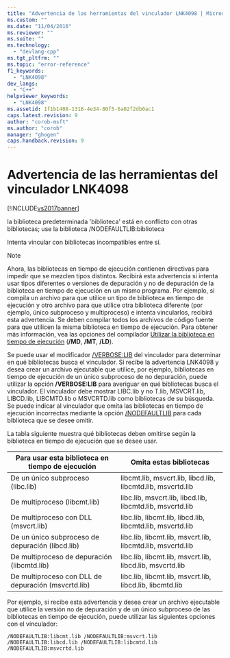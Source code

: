 ```yaml
---
title: "Advertencia de las herramientas del vinculador LNK4098 | Microsoft Docs"
ms.custom: ""
ms.date: "11/04/2016"
ms.reviewer: ""
ms.suite: ""
ms.technology: 
  - "devlang-cpp"
ms.tgt_pltfrm: ""
ms.topic: "error-reference"
f1_keywords: 
  - "LNK4098"
dev_langs: 
  - "C++"
helpviewer_keywords: 
  - "LNK4098"
ms.assetid: 1f1b1408-1316-4e34-80f5-6a02f2db0ac1
caps.latest.revision: 9
author: "corob-msft"
ms.author: "corob"
manager: "ghogen"
caps.handback.revision: 9
---
```

# Advertencia de las herramientas del vinculador LNK4098
[!INCLUDE[vs2017banner](../../assembler/inline/includes/vs2017banner.md)]

la biblioteca predeterminada 'biblioteca' está en conflicto con otras bibliotecas; use la biblioteca \/NODEFAULTLIB:biblioteca  
  
 Intenta vincular con bibliotecas incompatibles entre sí.  
  
> [!NOTE]
>  Ahora, las bibliotecas en tiempo de ejecución contienen directivas para impedir que se mezclen tipos distintos.  Recibirá esta advertencia si intenta usar tipos diferentes o versiones de depuración y no de depuración de la biblioteca en tiempo de ejecución en un mismo programa.  Por ejemplo, si compila un archivo para que utilice un tipo de biblioteca en tiempo de ejecución y otro archivo para que utilice otra biblioteca diferente \(por ejemplo, único subproceso y multiproceso\) e intenta vincularlos, recibirá esta advertencia.  Se deben compilar todos los archivos de código fuente para que utilicen la misma biblioteca en tiempo de ejecución.  Para obtener más información, vea las opciones del compilador [Utilizar la biblioteca en tiempo de ejecución](../../build/reference/md-mt-ld-use-run-time-library.md) \(**\/MD**, **\/MT**, **\/LD**\).  
  
 Se puede usar el modificador [\/VERBOSE:LIB](../../build/reference/verbose-print-progress-messages.md) del vinculador para determinar en qué bibliotecas busca el vinculador.  Si recibe la advertencia LNK4098 y desea crear un archivo ejecutable que utilice, por ejemplo, bibliotecas en tiempo de ejecución de un único subproceso de no depuración, puede utilizar la opción **\/VERBOSE:LIB** para averiguar en qué bibliotecas busca el vinculador.  El vinculador debe mostrar LIBC.lib y no T.lib, MSVCRT.lib, LIBCD.lib, LIBCMTD.lib o MSVCRTD.lib como bibliotecas de su búsqueda.  Se puede indicar al vinculador que omita las bibliotecas en tiempo de ejecución incorrectas mediante la opción [\/NODEFAULTLIB](../../build/reference/nodefaultlib-ignore-libraries.md) para cada biblioteca que se desee omitir.  
  
 La tabla siguiente muestra qué bibliotecas deben omitirse según la biblioteca en tiempo de ejecución que se desee usar.  
  
|Para usar esta biblioteca en tiempo de ejecución|Omita estas bibliotecas|  
|------------------------------------------------------|-----------------------------|  
|De un único subproceso \(libc.lib\)|libcmt.lib, msvcrt.lib, libcd.lib, libcmtd.lib, msvcrtd.lib|  
|De multiproceso \(libcmt.lib\)|libc.lib, msvcrt.lib, libcd.lib, libcmtd.lib, msvcrtd.lib|  
|De multiproceso con DLL \(msvcrt.lib\)|libc.lib, libcmt.lib, libcd.lib, libcmtd.lib, msvcrtd.lib|  
|De un único subproceso de depuración \(libcd.lib\)|libc.lib, libcmt.lib, msvcrt.lib, libcmtd.lib, msvcrtd.lib|  
|De multiproceso de depuración \(libcmtd.lib\)|libc.lib, libcmt.lib, msvcrt.lib, libcd.lib, msvcrtd.lib|  
|De multiproceso con DLL de depuración \(msvcrtd.lib\)|libc.lib, libcmt.lib, msvcrt.lib, libcd.lib, libcmtd.lib|  
  
 Por ejemplo, si recibe esta advertencia y desea crear un archivo ejecutable que utilice la versión no de depuración y de un único subproceso de las bibliotecas en tiempo de ejecución, puede utilizar las siguientes opciones con el vinculador:  
  
```  
/NODEFAULTLIB:libcmt.lib /NODEFAULTLIB:msvcrt.lib /NODEFAULTLIB:libcd.lib /NODEFAULTLIB:libcmtd.lib /NODEFAULTLIB:msvcrtd.lib  
```